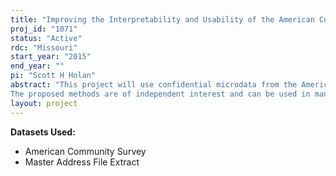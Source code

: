 ```yaml
---
title: "Improving the Interpretability and Usability of the American Community Survey Through Hierarchical Multiscale Spatio-Temporal Statistical Models - NCRN"
proj_id: "1071"
status: "Active"
rdc: "Missouri"
start_year: "2015"
end_year: ""
pi: "Scott H Holan"
abstract: "This project will use confidential microdata from the American Community Survey (ACS) to provide an efficient framework for carrying out small area estimation (SAE), while preserving geographical and temporal constraints that arise from the survey’s aggregate structure. Further, by borrowing strength across multiple scales in space and time, and multiple outcomes, the proposed approach will reduce the variance in the ACS small area estimates and its derivatives. Additionally, from a data users perspective, methodology will be developed that will simultaneously provide coherent estimates on several temporal scales, rather than being hampered by the published multiyear estimates. Importantly, this will allow researchers to compare trends across different geographies. 
The proposed methods are of independent interest and can be used in many of the other surveys administered by US Census Bureau (and other Federal Statistics Agencies). For example, straightforward modification of the proposed methods can be used in conjunction with the Current Population Survey, Quarterly Census of Employment and Wages, Agricultural Resource Management Survey, among others. Furthermore, several of the proposed methods (SAE) will directly carry over to the area of disease mapping and thus, provide important tools for public health. In short, the proposed methods provide novel solutions across a wide-range of applied problems, contributing to the statistics literature, Federal, State and Local governments and many subject matter disciplines. "
layout: project
---
```


**Datasets Used:**

  - American Community Survey 
  - Master Address File Extract 

